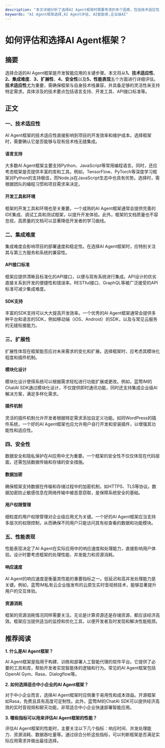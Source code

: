 ```yaml
---
description: "本文详细分析了选择AI Agent框架时需要考虑的多个因素，包括技术适应性、集成难度、扩展性、安全性以及性能表现。"
keywords: "AI Agent框架选择,AI Agent评估, AI智能体,企业级AI"
---
```

# 如何评估和选择AI Agent框架？

## 摘要

选择合适的AI Agent框架是开发智能应用的关键步骤。本文将从**1、技术适应性**、**2、集成难度**、**3、扩展性**、**4、安全性**以及**5、性能表现**五个方面进行详细评估。**技术适应性**尤为重要，需确保框架与自身技术栈兼容，并具备足够的灵活性来支持特定需求。具体涉及的技术要点包括语言支持、开发工具、API接口标准等。

## 正文

### 一、技术适应性

AI Agent框架的技术适应性直接影响到项目的开发效率和维护成本。选择框架时，需要确认它是否能够与现有技术栈无缝集成。

#### 语言支持

大多数AI Agent框架主要支持Python、JavaScript等常用编程语言。同时，还应考虑框架是否提供丰富的库和工具。例如，TensorFlow、PyTorch等深度学习框架对Python的支持极佳，而Node.js在JavaScript生态中也具有优势。选择时，需根据团队的编程习惯和项目需求来决定。

#### 开发工具和环境

框架的开发工具和环境也至关重要。一个成熟的AI Agent框架通常会提供完善的IDE集成、调试工具和测试框架，以提升开发体验。此外，框架的文档质量也不容忽视，高质量的文档可以显著降低开发者的学习曲线。

### 二、集成难度

集成难度会影响项目的部署速度和稳定性。在选择AI Agent框架时，应特别关注其与第三方服务和系统的兼容性。

#### API接口标准

框架应提供清晰且标准化的API接口，以便与现有系统进行集成。API设计的优劣直接关系到开发的便捷性和错误率。RESTful接口、GraphQL等被广泛接受的API标准可减少集成难度。

#### SDK支持

丰富的SDK支持可以大大提高开发效率。一个优秀的AI Agent框架通常会提供多种平台和语言的SDK，例如移动端（iOS、Android）的SDK，以及与常见云服务的无缝衔接能力。

### 三、扩展性

扩展性体现在框架能否应对未来需求的变化和扩展。选择框架时，应考虑其模块化程度和插件机制。

#### 模块化设计

模块化设计使得系统可以根据需求轻松进行功能扩展或更改。例如，蓝莺IM的ChatAI SDK通过模块化设计，不仅提供即时通讯功能，同时还支持集成企业级AI解决方案，满足多样化需求。

#### 插件机制

灵活的插件机制允许开发者根据特定需求添加自定义功能。如同WordPress的插件系统，一个好的AI Agent框架也应允许用户自行开发和安装插件，以增强其功能性和适应性。

### 四、安全性

数据安全和隐私保护在AI应用中尤为重要。一个框架的安全性不仅仅体现在代码层面，还需包括数据传输和存储的安全措施。

#### 数据加密

确保框架支持数据在传输和存储过程中的加密机制，如HTTPS、TLS等协议。数据加密防止敏感信息在网络传输中被恶意窃取，是保障系统安全的基础。

#### 用户权限管理

细粒度的用户权限管理对企业级应用尤为关键。一个好的AI Agent框架应当支持多层次的权限控制，从而确保不同用户只能访问其有权查看的数据和功能模块。

### 五、性能表现

性能表现决定了AI Agent在实际应用中的响应速度和处理能力，直接影响用户体验。设计时要考虑框架的处理性能、并发能力和资源消耗。

#### 响应速度

AI Agent的响应速度是衡量其性能的重要指标之一。低延迟和高并发处理能力是关键。例如，蓝莺IM私有云企业版发布的云原生实时音视频技术，能够显著提升用户的交互体验。

#### 资源消耗

框架的资源消耗情况同样需要关注。无论是计算资源还是存储资源，都应该经济高效。框架应当提供适当的监控和优化工具，以便开发者及时发现和解决性能瓶颈。

## 推荐阅读

**1. 什么是AI Agent框架？**

AI Agent框架是指用于构建、训练和部署人工智能代理的软件平台。它提供了必要的工具和库，帮助开发者实现智能体的逻辑和行为。常见的AI Agent框架包括OpenAI Gym、Rasa、Dialogflow等。

**2. 如何选择适合中小企业的AI Agent框架？**

对于中小企业而言，选择AI Agent框架时应侧重于易用性和成本效益。开源框架如Rasa，免费且具有高度可定制性。此外，蓝莺IM的ChatAI SDK可以提供经济高效的实时音视频和聊天功能，非常适合中小企业快速部署智能应用。

**3. 哪些指标可以用来评估AI Agent框架的性能？**

评估AI Agent框架的性能时，主要关注以下几个指标：响应时间、并发处理能力、资源消耗、数据吞吐量等。通过综合分析这些指标，可以判断框架是否满足实际应用需求并做出最佳选择。
